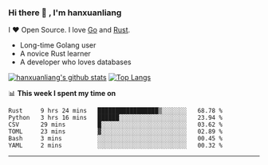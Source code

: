### Hi there 👋 , I'm hanxuanliang

<!--
**hanxuanliang/hanxuanliang** is a ✨ _special_ ✨ repository because its `README.md` (this file) appears on your GitHub profile.

Here are some ideas to get you started:

- 🔭 I’m currently working on ...
- 🌱 I’m currently learning ...
- 👯 I’m looking to collaborate on ...
- 🤔 I’m looking for help with ...
- 💬 Ask me about ...
- 📫 How to reach me: ...
- 😄 Pronouns: ...
- ⚡ Fun fact: ...
-->
I ❤ Open Source. I love [Go](https://golang.org) and [Rust](https://www.rust-lang.org/zh-CN/).

* Long-time Golang user
* A novice Rust learner
* A developer who loves databases

[![hanxuanliang's github stats](https://github-readme-stats.vercel.app/api/top-langs/?username=hanxuanliang&hide=html)](https://github.com/anuraghazra/github-readme-stats)
[![Top Langs](https://github-readme-stats.vercel.app/api?username=hanxuanliang&show_icons=true&count_private=true&line_height=40)](https://github.com/anuraghazra/github-readme-stats)

📊 **This week I spent my time on**
<!--START_SECTION:waka-->

```text
Rust     9 hrs 24 mins   █████████████████▒░░░░░░░   68.78 %
Python   3 hrs 16 mins   ██████░░░░░░░░░░░░░░░░░░░   23.94 %
CSV      29 mins         █░░░░░░░░░░░░░░░░░░░░░░░░   03.62 %
TOML     23 mins         ▓░░░░░░░░░░░░░░░░░░░░░░░░   02.89 %
Bash     3 mins          ░░░░░░░░░░░░░░░░░░░░░░░░░   00.45 %
YAML     2 mins          ░░░░░░░░░░░░░░░░░░░░░░░░░   00.32 %
```

<!--END_SECTION:waka-->

***

